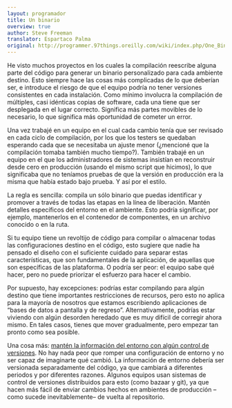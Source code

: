```yaml
---
layout: programador
title: Un binario
overview: true
author: Steve Freeman
translator: Espartaco Palma
original: http://programmer.97things.oreilly.com/wiki/index.php/One_Binary
---
```


He visto muchos proyectos en los cuales la compilación reescribe alguna
parte del código para generar un binario personalizado para cada
ambiente destino. Esto siempre hace las cosas más complicadas de lo que
deberían ser, e introduce el riesgo de que el equipo podría no tener
versiones consistentes en cada instalación. Como mínimo involucra la
compilación de múltiples, casi idénticas copias de software, cada una
tiene que ser desplegada en el lugar correcto. Significa más partes
movibles de lo necesario, lo que significa más oportunidad de cometer un
error.

Una vez trabajé en un equipo en el cual cada cambio tenía que ser
revisado en cada ciclo de compilación, por los que los testers se
quedaban esperando cada que se necesitaba un ajuste menor (¿mencioné que
la compilación tomaba también mucho tiempo?). También trabajé en un
equipo en el que los administradores de sistemas insistían en
reconstruir desde cero en producción (usando el mismo script que
hicimos), lo que significaba que no teníamos pruebas de que la versión
en producción era la misma que había estado bajo prueba. Y así por el
estilo.

La regla es sencilla: compila un sólo binario que puedas identificar y
promover a través de todas las etapas en la línea de liberación. Mantén
detalles específicos del entorno en el ambiente. Esto podría significar,
por ejemplo, mantenerlos en el contenedor de componentes, en un archivo
conocido o en la ruta.

Si tu equipo tiene un revoltijo de código para compilar o almacenar
todas las configuraciones destino en el código, esto sugiere que nadie
ha pensado el diseño con el suficiente cuidado para separar estas
características, que son fundamentales de la aplicación, de aquellas que
son específicas de las plataforma. O podría ser peor: el equipo sabe qué
hacer, pero no puede priorizar el esfuerzo para hacer el cambio.

Por supuesto, hay excepciones: podrías estar compilando para algún
destino que tiene importantes restricciones de recursos, pero esto no
aplica para la mayoría de nosotros que estamos escribiendo aplicaciones
de “bases de datos a pantalla y de regreso”. Alternativamente, podrías
estar viviendo con algún desorden heredado que es muy difícil de
corregir ahora mismo. En tales casos, tienes que mover gradualmente,
pero empezar tan pronto como sea posible.

Una cosa más: [mantén la información del entorno con algún control de
versiones](pon-todo-bajo-control-de-versiones). No hay nada peor que
romper una configuración de entorno y no ser capaz de imaginarte qué
cambió. La información de entorno debería ser versionada separadamente
del código, ya que cambiará a diferentes periodos y por diferentes
razones. Algunos equipos usan sistemas de control de versiones
distribuidos para esto (como bazaar y git), ya que hacen más fácil de
enviar cambios hechos en ambientes de producción –como sucede
inevitablemente– de vuelta al repositorio.
